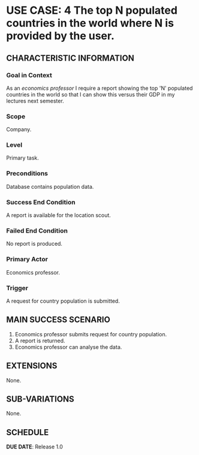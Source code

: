 # USE CASE: 4 The top N populated countries in the world where N is provided by the user.

## CHARACTERISTIC INFORMATION

### Goal in Context

As an *economics professor* I require a report showing the top 'N' populated countries in the world so that I can show this versus their GDP in my lectures next semester.
### Scope

Company.

### Level

Primary task.

### Preconditions

Database contains population data.

### Success End Condition

A report is available for the location scout.

### Failed End Condition

No report is produced.

### Primary Actor

Economics professor.

### Trigger

A request for country population is submitted.

## MAIN SUCCESS SCENARIO

1. Economics professor submits request for country population.
2. A report is returned.
3. Economics professor can analyse the data.

## EXTENSIONS

None.

## SUB-VARIATIONS

None.

## SCHEDULE

**DUE DATE**: Release 1.0